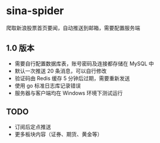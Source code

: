 # sina-spider
爬取新浪股票首页要闻，自动推送到邮箱，需要配置服务端

## 1.0 版本
- 需要自行配置数据库表，账号密码及连接都存储在 MySQL 中
- 默认一次推送 20 条消息，可以自行修改
- 验证码由 Redis 缓存 5 分钟后过期，需要重新发送
- 使用 go 标准日志库记录错误
- 服务器与客户端均在 Windows 环境下测试运行
## TODO
- 订阅后定点推送
- 更多板块内容（证券、期货、黄金等）